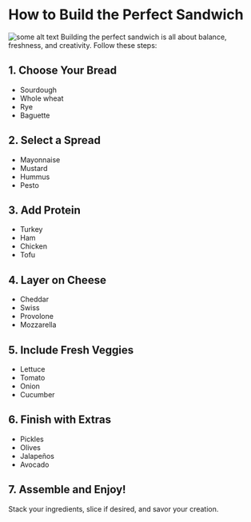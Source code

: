 # How to Build the Perfect Sandwich
![some alt text](https://images.unsplash.com/photo-1553909489-cd47e0907980?w=600&auto=format&fit=crop&q=60&ixlib=rb-4.1.0&ixid=M3wxMjA3fDB8MHxzZWFyY2h8Mnx8c2FuZHdpY2h8ZW58MHx8MHx8fDA%3D/image)
Building the perfect sandwich is all about balance, freshness, and creativity. Follow these steps:

## 1. Choose Your Bread
- Sourdough
- Whole wheat
- Rye
- Baguette

## 2. Select a Spread
- Mayonnaise
- Mustard
- Hummus
- Pesto

## 3. Add Protein
- Turkey
- Ham
- Chicken
- Tofu

## 4. Layer on Cheese
- Cheddar
- Swiss
- Provolone
- Mozzarella

## 5. Include Fresh Veggies
- Lettuce
- Tomato
- Onion
- Cucumber

## 6. Finish with Extras
- Pickles
- Olives
- Jalapeños
- Avocado

## 7. Assemble and Enjoy!
Stack your ingredients, slice if desired, and savor your creation.